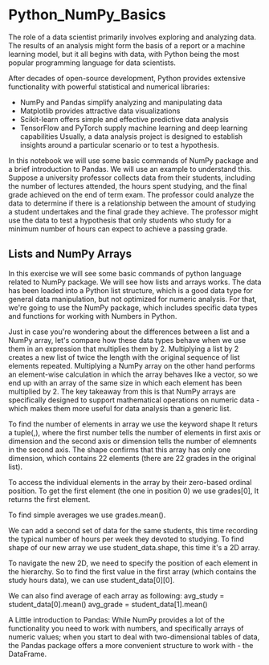 # Python_NumPy_Basics

The role of a data scientist primarily involves exploring and analyzing data. The results of an analysis might form the basis of a report or a machine learning model, but it all begins with data, with Python being the most popular programming language for data scientists.

After decades of open-source development, Python provides extensive functionality with powerful statistical and numerical libraries:

* NumPy and Pandas simplify analyzing and manipulating data
* Matplotlib provides attractive data visualizations
* Scikit-learn offers simple and effective predictive data analysis
* TensorFlow and PyTorch supply machine learning and deep learning capabilities
Usually, a data analysis project is designed to establish insights around a particular scenario or to test a hypothesis.

In this notebook we will use some basic commands of NumPy package and a brief introduction to Pandas. We will use an example to understand this. Suppose a university professor collects data from their students, including the number of lectures attended, the hours spent studying, and the final grade achieved on the end of term exam. The professor could analyze the data to determine if there is a relationship between the amount of studying a student undertakes and the final grade they achieve. The professor might use the data to test a hypothesis that only students who study for a minimum number of hours can expect to achieve a passing grade.

## Lists and NumPy Arrays
In this exercise we will see some basic commands of python language related to NumPy package. We will see how lists and arrays works. The data has been loaded into a Python list structure, which is a good data type for general data manipulation, but not optimized for numeric analysis. For that, we're going to use the NumPy package, which includes specific data types and functions for working with Numbers in Python.

Just in case you're wondering about the differences between a list and a NumPy array, let's compare how these data types behave when we use them in an expression that multiplies them by 2. Multiplying a list by 2 creates a new list of twice the length with the original sequence of list elements repeated. Multiplying a NumPy array on the other hand performs an element-wise calculation in which the array behaves like a vector, so we end up with an array of the same size in which each element has been multiplied by 2. The key takeaway from this is that NumPy arrays are specifically designed to support mathematical operations on numeric data - which makes them more useful for data analysis than a generic list.

To find the number of elements in array we use the keyword shape It returs a tuple(,), where the first number tells the number of elements in first axis or dimension and the second axis or dimension tells the number of elemnents in the second axis. The shape confirms that this array has only one dimension, which contains 22 elements (there are 22 grades in the original list).

To access the individual elements in the array by their zero-based ordinal position. To get the first element (the one in position 0) we use grades[0], It returns the first element.

To find simple averages we use grades.mean().

We can add a second set of data for the same students, this time recording the typical number of hours per week they devoted to studying. To find shape of our new array we use student_data.shape, this time it's a 2D array.

To navigate the new 2D, we need to specify the position of each element in the hierarchy. So to find the first value in the first array (which contains the study hours data), we can use student_data[0][0].

We can also find average of each array as following:
avg_study = student_data[0].mean()
avg_grade = student_data[1].mean()

A Little introduction to Pandas:
While NumPy provides a lot of the functionality you need to work with numbers, and specifically arrays of numeric values; when you start to deal with two-dimensional tables of data, the Pandas package offers a more convenient structure to work with - the DataFrame.

